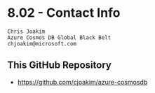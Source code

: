 # 8.02 - Contact Info

```
Chris Joakim
Azure Cosmos DB Global Black Belt
chjoakim@microsoft.com
```

## This GitHub Repository

- https://github.com/cjoakim/azure-cosmosdb 


